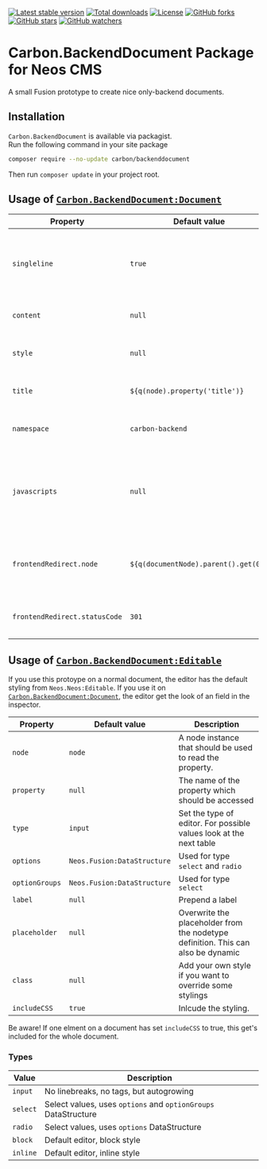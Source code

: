 [![Latest stable version]][packagist] [![Total downloads]][packagist] [![License]][packagist] [![GitHub forks]][fork] [![GitHub stars]][stargazers] [![GitHub watchers]][subscription]

# Carbon.BackendDocument Package for Neos CMS

A small Fusion prototype to create nice only-backend documents.

## Installation

`Carbon.BackendDocument` is available via packagist.  
Run the following command in your site package

```bash
composer require --no-update carbon/backenddocument
```

Then run `composer update` in your project root.

## Usage of [`Carbon.BackendDocument:Document`]

| Property                      | Default value                        | Description                                                        |
| ----------------------------- | ------------------------------------ | ------------------------------------------------------------------ |
| `singleline`                  | `true`                               | If you want to have a non-centric design, set this to `false`      |
| `content`                     | `null`                               | The content to show                                                |
| `style`                       | `null`                               | Add additional style to the document                               |
| `title`                       | `${q(node).property('title')}`       | The title of the document                                          |
| `namespace`                   | `carbon-backend`                     | The namespace for the css class                                    |
| `javascripts`                 | `null`                               | Add javscript to the document. Please provide also a `script` tag. |
| `frontendRedirect.node`       | `${q(documentNode).parent().get(0)}` | The node where the user get redirected in the frontend.            |
| `frontendRedirect.statusCode` | `301`                                | The status code for the redirection                                |

## Usage of [`Carbon.BackendDocument:Editable`]

If you use this protoype on a normal document, the editor has the default styling from `Neos.Neos:Editable`.
If you use it on [`Carbon.BackendDocument:Document`], the editor get the look of an field in the inspector.

| Property       | Default value               | Description                                                                      |
| -------------- | --------------------------- | -------------------------------------------------------------------------------- |
| `node`         | `node`                      | A node instance that should be used to read the property.                        |
| `property`     | `null`                      | The name of the property which should be accessed                                |
| `type`         | `input`                     | Set the type of editor. For possible values look at the next table               |
| `options`      | `Neos.Fusion:DataStructure` | Used for type `select` and `radio`                                               |
| `optionGroups` | `Neos.Fusion:DataStructure` | Used for type `select`                                                           |
| `label`        | `null`                      | Prepend a label                                                                  |
| `placeholder`  | `null`                      | Overwrite the placeholder from the nodetype definition. This can also be dynamic |
| `class`        | `null`                      | Add your own style if you want to override some stylings                         |
| `includeCSS`   | `true`                      | Inlcude the styling.                                                             |

Be aware! If one elment on a document has set `includeCSS` to true, this get's included for the whole document.

### Types

| Value    | Description                                                    |
| -------- | -------------------------------------------------------------- |
| `input`  | No linebreaks, no tags, but autogrowing                        |
| `select` | Select values, uses `options` and `optionGroups` DataStructure |
| `radio`  | Select values, uses `options` DataStructure                    |
| `block`  | Default editor, block style                                    |
| `inline` | Default editor, inline style                                   |

[packagist]: https://packagist.org/packages/carbon/backenddocument
[latest stable version]: https://poser.pugx.org/carbon/backenddocument/v/stable
[total downloads]: https://poser.pugx.org/carbon/backenddocument/downloads
[license]: https://poser.pugx.org/carbon/backenddocument/license
[github forks]: https://img.shields.io/github/forks/CarbonPackages/Carbon.BackendDocument.svg?style=social&label=Fork
[github stars]: https://img.shields.io/github/stars/CarbonPackages/Carbon.BackendDocument.svg?style=social&label=Stars
[github watchers]: https://img.shields.io/github/watchers/CarbonPackages/Carbon.BackendDocument.svg?style=social&label=Watch
[fork]: https://github.com/CarbonPackages/Carbon.BackendDocument/fork
[stargazers]: https://github.com/CarbonPackages/Carbon.BackendDocument/stargazers
[subscription]: https://github.com/CarbonPackages/Carbon.BackendDocument/subscription
[`carbon.backenddocument:document`]: Resources/Private/Fusion/Document.fusion
[`carbon.backenddocument:editable`]: Resources/Private/Fusion/Editable.fusion
